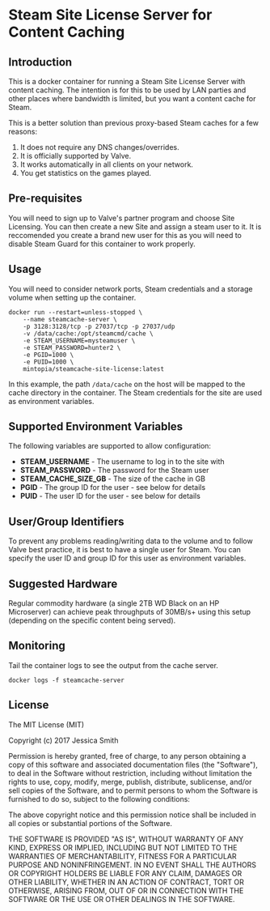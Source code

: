# Steam Site License Server for Content Caching

## Introduction

This is a docker container for running a Steam Site License Server with content caching. The intention is for this to be used by LAN parties
and other places where bandwidth is limited, but you want a content cache for Steam.

This is a better solution than previous proxy-based Steam caches for a few reasons:

1. It does not require any DNS changes/overrides.
2. It is officially supported by Valve.
3. It works automatically in all clients on your network.
4. You get statistics on the games played.

## Pre-requisites

You will need to sign up to Valve's partner program and choose Site Licensing. You can then create a new Site and assign a steam user to it.
It is reccomended you create a brand new user for this as you will need to disable Steam Guard for this container to work properly.

## Usage

You will need to consider network ports, Steam credentials and a storage volume when setting up the container.

```
docker run --restart=unless-stopped \
    --name steamcache-server \
    -p 3128:3128/tcp -p 27037/tcp -p 27037/udp
    -v /data/cache:/opt/steamcmd/cache \
    -e STEAM_USERNAME=mysteamuser \
    -e STEAM_PASSWORD=hunter2 \
    -e PGID=1000 \
    -e PUID=1000 \
    mintopia/steamcache-site-license:latest
```

In this example, the path `/data/cache` on the host will be mapped to the cache directory in the container. The Steam credentials for the site
are used as environment variables.

## Supported Environment Variables

The following variables are supported to allow configuration:

 - **STEAM_USERNAME** - The username to log in to the site with
 - **STEAM_PASSWORD** - The password for the Steam user
 - **STEAM_CACHE_SIZE_GB** - The size of the cache in GB
 - **PGID** - The group ID for the user - see below for details
 - **PUID** - The user ID for the user - see below for details

## User/Group Identifiers

To prevent any problems reading/writing data to the volume and to follow Valve best practice, it is best to have a single user for Steam. You can specify
the user ID and group ID for this user as environment variables.

## Suggested Hardware

Regular commodity hardware (a single 2TB WD Black on an HP Microserver) can achieve peak throughputs of 30MB/s+ using this setup (depending on the specific content being served).

## Monitoring

Tail the container logs to see the output from the cache server.

```
docker logs -f steamcache-server
```

## License

The MIT License (MIT)

Copyright (c) 2017 Jessica Smith

Permission is hereby granted, free of charge, to any person obtaining a copy
of this software and associated documentation files (the "Software"), to deal
in the Software without restriction, including without limitation the rights
to use, copy, modify, merge, publish, distribute, sublicense, and/or sell
copies of the Software, and to permit persons to whom the Software is
furnished to do so, subject to the following conditions:

The above copyright notice and this permission notice shall be included in all
copies or substantial portions of the Software.

THE SOFTWARE IS PROVIDED "AS IS", WITHOUT WARRANTY OF ANY KIND, EXPRESS OR
IMPLIED, INCLUDING BUT NOT LIMITED TO THE WARRANTIES OF MERCHANTABILITY,
FITNESS FOR A PARTICULAR PURPOSE AND NONINFRINGEMENT. IN NO EVENT SHALL THE
AUTHORS OR COPYRIGHT HOLDERS BE LIABLE FOR ANY CLAIM, DAMAGES OR OTHER
LIABILITY, WHETHER IN AN ACTION OF CONTRACT, TORT OR OTHERWISE, ARISING FROM,
OUT OF OR IN CONNECTION WITH THE SOFTWARE OR THE USE OR OTHER DEALINGS IN THE
SOFTWARE.
